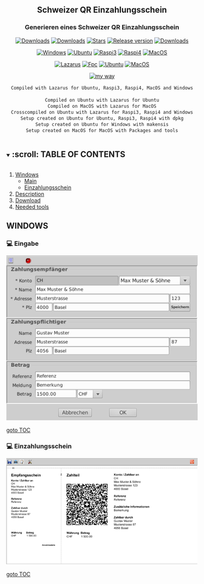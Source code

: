 <div align="center">

## Schweizer QR Einzahlungsschein

### Generieren eines Schweizer QR Einzahlungsschein

[![Downloads](https://img.shields.io/github/last-commit/unattended-ch/einzahlungsschein?style=for-the-badge&color=green)](https://github.com/unattended-ch/einzahlungsschein/releases/latest)
[![Downloads](https://img.shields.io/github/license/unattended-ch/einzahlungsschein?style=for-the-badge&color=darkgreen)](https://github.com/unattended-ch/einzahlungsschein/releases/latest)
[![Stars](https://img.shields.io/github/stars/unattended-ch/einzahlungsschein?style=for-the-badge&color=orange)](https://github.com/unattended-ch/einzahlungsschein/stargazers)
[![Release version](https://img.shields.io/github/v/release/unattended-ch/einzahlungsschein?label=&style=for-the-badge)](https://github.com/unattended-ch/einzahlungsschein/releases/latest)
[![Downloads](https://img.shields.io/github/downloads/unattended-ch/einzahlungsschein/total?style=for-the-badge&color=blue)](https://github.com/unattended-ch/einzahlungsschein/releases/latest)

[![Windows](https://img.shields.io/badge/-Windows_x64-blue.svg?style=for-the-badge&logo=windows)](https://github.com/unattended-ch/einzahlungsschein/releases/latest/download/ytdlg-full_0.0.0.2-win64.exe)
[![Ubuntu](https://img.shields.io/badge/-Ubuntu_x64-brightgreen.svg?style=for-the-badge&logo=linux)](https://github.com/unattended-ch/einzahlungsschein/releases/latest/download/ytdlg-full_0.0.0.2-amd64.deb)
[![Raspi3](https://img.shields.io/badge/-Raspi_ARMHF-maroon.svg?style=for-the-badge&logo=linux)](https://github.com/unattended-ch/einzahlungsschein/releases/latest/download/ytdlg-full_0.0.0.2-armhf.deb)
[![Raspi4](https://img.shields.io/badge/-Raspi_ARM64-orange.svg?style=for-the-badge&logo=linux)](https://github.com/unattended-ch/einzahlungsschein/releases/latest/download/ytdlg-full_0.0.0.2-arm64.deb)
[![MacOS](https://img.shields.io/badge/-MacOS_x64-lightblue.svg?style=for-the-badge&logo=apple)](https://github.com/unattended-ch/einzahlungsschein/releases/latest/download/ytdlg-full_0.0.0.2-mac64.dmg)

[![Lazarus](https://img.shields.io/badge/-Lazarus_2.2.4-yellow.svg?style=for-the-badge)](https://sourceforge.net/projects/lazarus/files/Lazarus%20Linux%20amd64%20DEB/Lazarus%202.2.4/)
[![Fpc](https://img.shields.io/badge/-FPC_3.2.2-yellow.svg?style=for-the-badge)](https://www.freepascal.org/download.html)
[![Ubuntu](https://img.shields.io/badge/-Ubuntu_20.04-yellow.svg?style=for-the-badge)](https://releases.ubuntu.com/focal/)
[![MacOS](https://img.shields.io/badge/-MacOS_10.13-yellow.svg?style=for-the-badge)](https://de.wikipedia.org/wiki/MacOS)

[![my way](https://img.shields.io/badge/-vide_alios_et_bene_quod_opus_est_cogitare-navy.svg?style=for-the-badge)](https://www.google.ch/search?q=%22vide+alios+et+bene+quod+opus+est+cogitare%22+translate)



    Compiled with Lazarus for Ubuntu, Raspi3, Raspi4, MacOS and Windows

    Compiled on Ubuntu with Lazarus for Ubuntu
    Compiled on MacOS with Lazarus for MacOS
    Crosscompiled on Ubuntu with Lazarus for Raspi3, Raspi4 and Windows
    Setup created on Ubuntu for Ubuntu, Raspi3, Raspi4 with dpkg
    Setup created on Ubuntu for Windows with makensis
    Setup created on MacOS for MacOS with Packages and tools

</div>

<a name="toc"></a>
<!-- TABLE OF CONTENTS -->
<details open="open">
  <summary><h2 style="display: inline-block">:scroll: TABLE OF CONTENTS</h2></summary>
  <ol>
    <li><a href="#windows">Windows</a>
      <ul>
      <li><a href="#mainwindow">Main</a></li>
      <li><a href="#paywindow">Einzahlungsschein</a></li>
      </ul>
    </li>
    <li><a href="#descriptions">Description</a></li>
    <li><a href="#downloads">Download</a></li>
    <li><a href="#neededtools">Needed tools</a></li>
  </ol>
</details>

<a name="windows"></a>
## WINDOWS
<a name="mainwindow"></a>
### :computer: Eingabe
![Main Page](/res/main-window.png)

   [goto TOC](#toc)


### :computer: Einzahlungsschein
![Main Page](/res/pay-window.png)

   [goto TOC](#toc)

